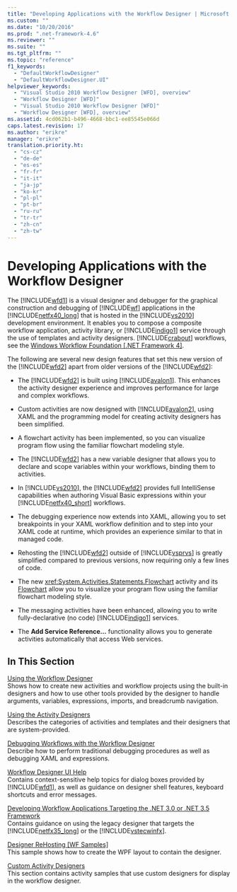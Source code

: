 ```yaml
---
title: "Developing Applications with the Workflow Designer | Microsoft Docs"
ms.custom: ""
ms.date: "10/20/2016"
ms.prod: ".net-framework-4.6"
ms.reviewer: ""
ms.suite: ""
ms.tgt_pltfrm: ""
ms.topic: "reference"
f1_keywords: 
  - "DefaultWorkflowDesigner"
  - "DefaultWorkflowDesigner.UI"
helpviewer_keywords: 
  - "Visual Studio 2010 Workflow Designer [WFD], overview"
  - "Workflow Designer [WFD]"
  - "Visual Studio 2010 Workflow Designer [WFD]"
  - "Workflow Designer [WFD], overview"
ms.assetid: 4cd062b1-b496-4668-bbc1-ee85545e066d
caps.latest.revision: 17
ms.author: "erikre"
manager: "erikre"
translation.priority.ht: 
  - "cs-cz"
  - "de-de"
  - "es-es"
  - "fr-fr"
  - "it-it"
  - "ja-jp"
  - "ko-kr"
  - "pl-pl"
  - "pt-br"
  - "ru-ru"
  - "tr-tr"
  - "zh-cn"
  - "zh-tw"
---
```

# Developing Applications with the Workflow Designer
The [!INCLUDE[wfd1](../workflow-designer/includes/wfd1_md.md)] is a visual designer and debugger for the graphical construction and debugging of [!INCLUDE[wf](../workflow-designer/includes/wf_md.md)] applications in the [!INCLUDE[netfx40_long](../workflow-designer/includes/netfx40_long_md.md)] that is hosted in the [!INCLUDE[vs2010](../code-quality/includes/vs2010_md.md)] development environment. It enables you to compose a composite workflow application, activity library, or [!INCLUDE[indigo1](../workflow-designer/includes/indigo1_md.md)] service through the use of templates and activity designers. [!INCLUDE[crabout](../code-quality/includes/crabout_md.md)] workflows, see the [Windows Workflow Foundation &#91;.NET Framework 4&#93;](../Topic/Windows%20Workflow%20Foundation.md).  
  
 The following are several new design features that set this new version of the [!INCLUDE[wfd2](../workflow-designer/includes/wfd2_md.md)] apart from older versions of the [!INCLUDE[wfd2](../workflow-designer/includes/wfd2_md.md)]:  
  
-   The [!INCLUDE[wfd2](../workflow-designer/includes/wfd2_md.md)] is built using [!INCLUDE[avalon1](../workflow-designer/includes/avalon1_md.md)]. This enhances the activity designer experience and improves performance for large and complex workflows.  
  
-   Custom activities are now designed with [!INCLUDE[avalon2](../workflow-designer/includes/avalon2_md.md)], using XAML and the programming model for creating activity designers has been simplified.  
  
-   A flowchart activity has been implemented, so you can visualize program flow using the familiar flowchart modeling style.  
  
-   The [!INCLUDE[wfd2](../workflow-designer/includes/wfd2_md.md)] has a new variable designer that allows you to declare and scope variables within your workflows, binding them to activities.  
  
-   In [!INCLUDE[vs2010](../code-quality/includes/vs2010_md.md)], the [!INCLUDE[wfd2](../workflow-designer/includes/wfd2_md.md)] provides full IntelliSense capabilities when authoring Visual Basic expressions within your [!INCLUDE[netfx40_short](../workflow-designer/includes/netfx40_short_md.md)] workflows.  
  
-   The debugging experience now extends into XAML, allowing you to set breakpoints in your XAML workflow definition and to step into your XAML code at runtime, which provides an experience similar to that in managed code.  
  
-   Rehosting the [!INCLUDE[wfd2](../workflow-designer/includes/wfd2_md.md)] outside of [!INCLUDE[vsprvs](../code-quality/includes/vsprvs_md.md)] is greatly simplified compared to previous versions, now requiring only a few lines of code.  
  
-   The new <xref:System.Activities.Statements.Flowchart> activity and its [Flowchart](../workflow-designer/flowchart-activity-designer.md) allow you to visualize your program flow using the familiar flowchart modeling style.  
  
-   The messaging activities have been enhanced, allowing you to write fully-declarative (no code) [!INCLUDE[indigo1](../workflow-designer/includes/indigo1_md.md)] services.  
  
-   The **Add Service Reference…** functionality allows you to generate activities automatically that access Web services.  
  
## In This Section  
 [Using the Workflow Designer](../workflow-designer/using-the-workflow-designer.md)  
 Shows how to create new activities and workflow projects using the built-in designers and how to use other tools provided by the designer to handle arguments, variables, expressions, imports, and breadcrumb navigation.  
  
 [Using the Activity Designers](../workflow-designer/using-the-activity-designers.md)  
 Describes the categories of activities and templates and their designers that are system-provided.  
  
 [Debugging Workflows with the Workflow Designer](../workflow-designer/debugging-workflows-with-the-workflow-designer.md)  
 Describe how to perform traditional debugging procedures as well as debugging XAML and expressions.  
  
 [Workflow Designer UI Help](../workflow-designer/workflow-designer-ui-help.md)  
 Contains context-sensitive help topics for dialog boxes provided by [!INCLUDE[wfd1](../workflow-designer/includes/wfd1_md.md)], as well as guidance on designer shell features, keyboard shortcuts and error messages.  
  
 [Developing Workflow Applications Targeting the .NET 3.0 or .NET 3.5 Framework](../workflow-designer/developing-workflow-applications-targeting-the-.net-3.0-or-.net-3.5-framework.md)  
 Contains guidance on using the legacy designer that targets the [!INCLUDE[netfx35_long](../workflow-designer/includes/netfx35_long_md.md)] or the [!INCLUDE[vstecwinfx](../workflow-designer/includes/vstecwinfx_md.md)].  
  
 [Designer ReHosting &#91;WF Samples&#93;](../Topic/Designer%20ReHosting.md)  
 This sample shows how to create the WPF layout to contain the designer.  
  
 [Custom Activity Designers](../Topic/Custom%20Activity%20Designers.md)  
 This section contains activity samples that use custom designers for display in the workflow designer.